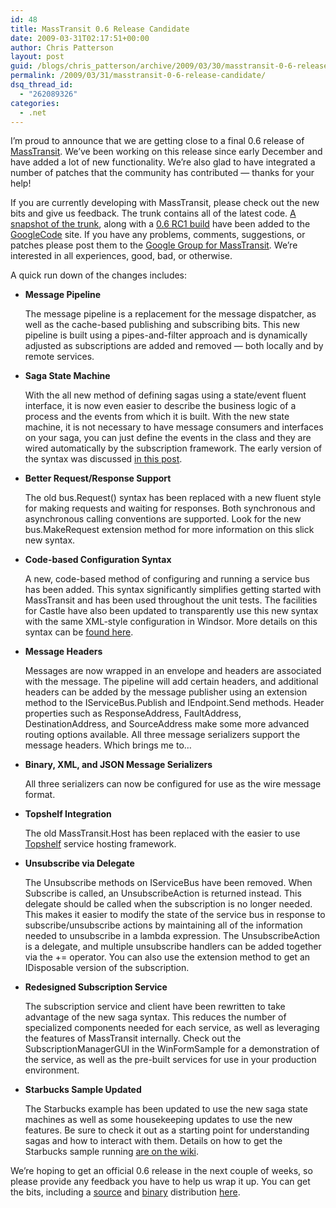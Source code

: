 ```yaml
---
id: 48
title: MassTransit 0.6 Release Candidate
date: 2009-03-31T02:17:51+00:00
author: Chris Patterson
layout: post
guid: /blogs/chris_patterson/archive/2009/03/30/masstransit-0-6-release-candidate.aspx
permalink: /2009/03/31/masstransit-0-6-release-candidate/
dsq_thread_id:
  - "262089326"
categories:
  - .net
---
```

I&#8217;m proud to announce that we are getting close to a final 0.6 release of [MassTransit](http://code.google.com/p/masstransit/). We&#8217;ve been working on this release since early December and have added a lot of new functionality. We&#8217;re also glad to have integrated a number of patches that the community has contributed &#8212; thanks for your help! 

If you are currently developing with MassTransit, please check out the new bits and give us feedback. The trunk contains all of the latest code. [A snapshot of the trunk](http://masstransit.googlecode.com/files/masstransit-0.6RC1-r1829-src.zip), along with a [0.6 RC1 build](http://masstransit.googlecode.com/files/masstransit-0.6RC1-r1829.zip) have been added to the [GoogleCode](http://code.google.com/p/masstransit/) site. If you have any problems, comments, suggestions, or patches please post them to the [Google Group for MassTransit](http://groups.google.com/group/masstransit-discuss). We&#8217;re interested in all experiences, good, bad, or otherwise. 

A quick run down of the changes includes: 

  * **Message Pipeline**
  
    The message pipeline is a replacement for the message dispatcher, as well as the cache-based publishing and subscribing bits. This new pipeline is built using a pipes-and-filter approach and is dynamically adjusted as subscriptions are added and removed &#8212; both locally and by remote services. 
  * **Saga State Machine**
  
    With the all new method of defining sagas using a state/event fluent interface, it is now even easier to describe the business logic of a process and the events from which it is built. With the new state machine, it is not necessary to have message consumers and interfaces on your saga, you can just define the events in the class and they are wired automatically by the subscription framework. The early version of the syntax was discussed [in this post](http://blog.phatboyg.com/2009/01/16/state-machine-for-managing-sagas/). 
  * **Better Request/Response Support**
  
    The old bus.Request() syntax has been replaced with a new fluent style for making requests and waiting for responses. Both synchronous and asynchronous calling conventions are supported. Look for the new bus.MakeRequest extension method for more information on this slick new syntax. 
  * **Code-based Configuration Syntax**
  
    A new, code-based method of configuring and running a service bus has been added. This syntax significantly simplifies getting started with MassTransit and has been used throughout the unit tests. The facilities for Castle have also been updated to transparently use this new syntax with the same XML-style configuration in Windsor. More details on this syntax can be [found here](http://blog.phatboyg.com/2008/12/21/simplified-masstransit-configuration/). 
  * **Message Headers**
  
    Messages are now wrapped in an envelope and headers are associated with the message. The pipeline will add certain headers, and additional headers can be added by the message publisher using an extension method to the IServiceBus.Publish and IEndpoint.Send methods. Header properties such as ResponseAddress, FaultAddress, DestinationAddress, and SourceAddress make some more advanced routing options available. All three message serializers support the message headers. Which brings me to&#8230; 
  * **Binary, XML, and JSON Message Serializers**
  
    All three serializers can now be configured for use as the wire message format. 
  * **Topshelf Integration**
  
    The old MassTransit.Host has been replaced with the easier to use [Topshelf](http://code.google.com/p/topshelf/) service hosting framework. 
  * **Unsubscribe via Delegate**
  
    The Unsubscribe methods on IServiceBus have been removed. When Subscribe is called, an UnsubscribeAction is returned instead. This delegate should be called when the subscription is no longer needed. This makes it easier to modify the state of the service bus in response to subscribe/unsubscribe actions by maintaining all of the information needed to unsubscribe in a lambda expression. The UnsubscribeAction is a delegate, and multiple unsubscribe handlers can be added together via the += operator. You can also use the extension method to get an IDisposable version of the subscription. 
  * **Redesigned Subscription Service**
  
    The subscription service and client have been rewritten to take advantage of the new saga syntax. This reduces the number of specialized components needed for each service, as well as leveraging the features of MassTransit internally. Check out the SubscriptionManagerGUI in the WinFormSample for a demonstration of the service, as well as the pre-built services for use in your production environment. 
  * **Starbucks Sample Updated**
  
    The Starbucks example has been updated to use the new saga state machines as well as some housekeeping updates to use the new features. Be sure to check it out as a starting point for understanding sagas and how to interact with them. Details on how to get the Starbucks sample running [are on the wiki](http://masstransit.pbwiki.com/starbucks). 

We&#8217;re hoping to get an official 0.6 release in the next couple of weeks, so please provide any feedback you have to help us wrap it up. You can get the bits, including a [source](http://masstransit.googlecode.com/files/masstransit-0.6RC1-r1829-src.zip) and [binary](http://masstransit.googlecode.com/files/masstransit-0.6RC1-r1829.zip) distribution [here](http://code.google.com/p/masstransit/downloads/list).